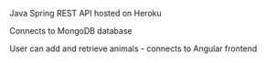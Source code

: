 Java Spring REST API hosted on Heroku

Connects to MongoDB database

User can add and retrieve animals - connects to Angular frontend
